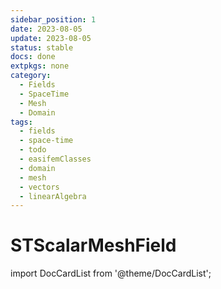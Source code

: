 ```yaml
---
sidebar_position: 1
date: 2023-08-05 
update: 2023-08-05 
status: stable
docs: done
extpkgs: none
category: 
  - Fields
  - SpaceTime
  - Mesh
  - Domain
tags: 
  - fields
  - space-time
  - todo
  - easifemClasses
  - domain
  - mesh
  - vectors
  - linearAlgebra
---
```


# STScalarMeshField

import DocCardList from '@theme/DocCardList';

<DocCardList />
